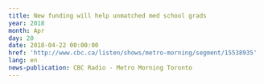 ```yaml
---
title: New funding will help unmatched med school grads
year: 2018
month: Apr
day: 20
date: 2018-04-22 00:00:00
href: 'http://www.cbc.ca/listen/shows/metro-morning/segment/15538935'
lang: en
news-publication: CBC Radio - Metro Morning Toronto
---
```


